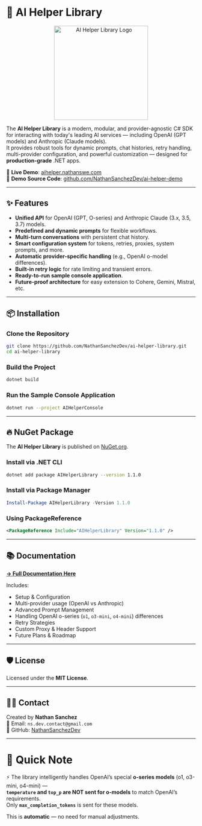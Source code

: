 # 🚀 AI Helper Library
<p align="center">
  <img src="https://github.com/user-attachments/assets/c032030d-6e27-4517-a499-2b50570d3ae7" alt="AI Helper Library Logo" width="250"/>
</p>

The **AI Helper Library** is a modern, modular, and provider-agnostic C# SDK for interacting with today's leading AI services — including OpenAI (GPT models) and Anthropic (Claude models).  
It provides robust tools for dynamic prompts, chat histories, retry handling, multi-provider configuration, and powerful customization — designed for **production-grade** .NET apps.

🔗 **Live Demo**: [aihelper.nathanswe.com](https://aihelper.nathanswe.com)  
📂 **Demo Source Code**: [github.com/NathanSanchezDev/ai-helper-demo](https://github.com/NathanSanchezDev/ai-helper-demo)

---
## ✨ Features

- **Unified API** for OpenAI (GPT, O-series) and Anthropic Claude (3.x, 3.5, 3.7) models.
- **Predefined and dynamic prompts** for flexible workflows.
- **Multi-turn conversations** with persistent chat history.
- **Smart configuration system** for tokens, retries, proxies, system prompts, and more.
- **Automatic provider-specific handling** (e.g., OpenAI o-model differences).
- **Built-in retry logic** for rate limiting and transient errors.
- **Ready-to-run sample console application**.
- **Future-proof architecture** for easy extension to Cohere, Gemini, Mistral, etc.

---

## 📦 Installation

### Clone the Repository
```bash
git clone https://github.com/NathanSanchezDev/ai-helper-library.git
cd ai-helper-library
```

### Build the Project
```bash
dotnet build
```

### Run the Sample Console Application
```bash
dotnet run --project AIHelperConsole
```

---

## 🔥 NuGet Package

The **AI Helper Library** is published on [NuGet.org](https://www.nuget.org/packages/AIHelperLibrary/).

### Install via .NET CLI
```bash
dotnet add package AIHelperLibrary --version 1.1.0
```

### Install via Package Manager
```powershell
Install-Package AIHelperLibrary -Version 1.1.0
```

### Using PackageReference
```xml
<PackageReference Include="AIHelperLibrary" Version="1.1.0" />
```

---

## 📚 Documentation

**[→ Full Documentation Here](docs/AIHelperLibraryDocumentation.md)**

Includes:
- Setup & Configuration
- Multi-provider usage (OpenAI vs Anthropic)
- Advanced Prompt Management
- Handling OpenAI o-series (`o1`, `o3-mini`, `o4-mini`) differences
- Retry Strategies
- Custom Proxy & Header Support
- Future Plans & Roadmap

---

## 🛡 License

Licensed under the **MIT License**.

---

## 👨‍💼 Contact

Created by **Nathan Sanchez**  
📧 Email: `ns.dev.contact@gmail.com`  
🔗 GitHub: [NathanSanchezDev](https://github.com/NathanSanchezDev)

---

# 📢 Quick Note

⚡ The library intelligently handles OpenAI’s special **o-series models** (o1, o3-mini, o4-mini) —  
**`temperature` and `top_p` are NOT sent for o-models** to match OpenAI’s requirements.  
Only **`max_completion_tokens`** is sent for these models.

This is **automatic** — no need for manual adjustments.
